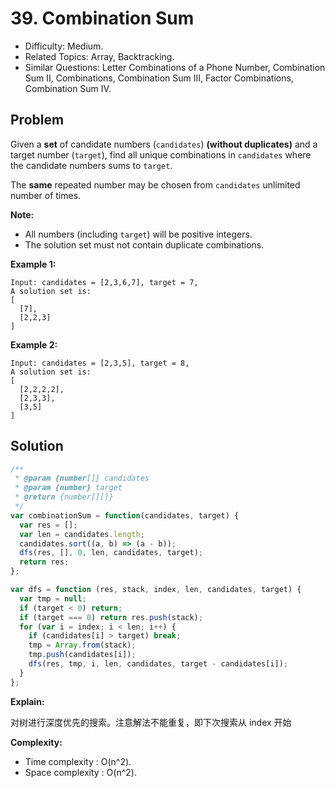# 39. Combination Sum

- Difficulty: Medium.
- Related Topics: Array, Backtracking.
- Similar Questions: Letter Combinations of a Phone Number, Combination Sum II, Combinations, Combination Sum III, Factor Combinations, Combination Sum IV.

## Problem

Given a **set** of candidate numbers (```candidates```) **(without duplicates)** and a target number (```target```), find all unique combinations in ```candidates``` where the candidate numbers sums to ```target```.

The **same** repeated number may be chosen from ```candidates``` unlimited number of times.

**Note:**

- All numbers (including ```target```) will be positive integers.
- The solution set must not contain duplicate combinations.

**Example 1:**

```
Input: candidates = [2,3,6,7], target = 7,
A solution set is:
[
  [7],
  [2,2,3]
]
```

**Example 2:**

```
Input: candidates = [2,3,5], target = 8,
A solution set is:
[
  [2,2,2,2],
  [2,3,3],
  [3,5]
]
```

## Solution

```javascript
/**
 * @param {number[]} candidates
 * @param {number} target
 * @return {number[][]}
 */
var combinationSum = function(candidates, target) {
  var res = [];
  var len = candidates.length;
  candidates.sort((a, b) => (a - b));
  dfs(res, [], 0, len, candidates, target);
  return res;
};

var dfs = function (res, stack, index, len, candidates, target) {
  var tmp = null;
  if (target < 0) return;
  if (target === 0) return res.push(stack);
  for (var i = index; i < len; i++) {
    if (candidates[i] > target) break;
    tmp = Array.from(stack);
    tmp.push(candidates[i]);
    dfs(res, tmp, i, len, candidates, target - candidates[i]);
  }
};
```

**Explain:**

对树进行深度优先的搜索。注意解法不能重复，即下次搜索从 index 开始

**Complexity:**

* Time complexity : O(n^2).
* Space complexity : O(n^2).
